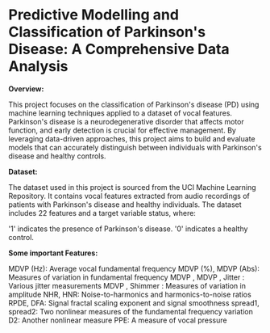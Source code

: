 # Predictive Modelling and Classification of Parkinson's Disease: A Comprehensive Data Analysis

**Overview:**

This project focuses on the classification of Parkinson's disease (PD) using machine learning techniques applied to a dataset of vocal features. Parkinson's disease is a neurodegenerative disorder that affects motor function, and early detection is crucial for effective management. By leveraging data-driven approaches, this project aims to build and evaluate models that can accurately distinguish between individuals with Parkinson's disease and healthy controls.

**Dataset:**

The dataset used in this project is sourced from the UCI Machine Learning Repository. It contains vocal features extracted from audio recordings of patients with Parkinson's disease and healthy individuals. The dataset includes 22 features and a target variable status, where:

'1' indicates the presence of Parkinson's disease.
'0' indicates a healthy control.

**Some important Features:**

MDVP
(Hz): Average vocal fundamental frequency
MDVP
(%), MDVP
(Abs): Measures of variation in fundamental frequency
MDVP
, MDVP
, Jitter
: Various jitter measurements
MDVP
, Shimmer
: Measures of variation in amplitude
NHR, HNR: Noise-to-harmonics and harmonics-to-noise ratios
RPDE, DFA: Signal fractal scaling exponent and signal smoothness
spread1, spread2: Two nonlinear measures of the fundamental frequency variation
D2: Another nonlinear measure
PPE: A measure of vocal pressure


